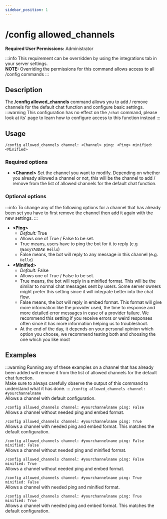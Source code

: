 ```yaml
---
sidebar_position: 1
---
```


# /config allowed_channels

**Required User Permissions:** Administrator

:::info
This requirement can be overridden by using the integrations tab in your server settings.<br/>
**NOTE:** Overriding the permissions for this command allows access to all /config commands
:::

## Description
The **/config allowed_channels** command allows you to add / remove channels for the default chat function and configure basic settings.
:::warning
	This configuration has no effect on the `/chat` command, please look at its' page to learn how to configure access to this function instead
:::

## Usage
`/config allowed_channels channel: <Channel> ping: <Ping> minified: <Minified>`
### Required options
- **\<Channel\>** Set the channel you want to modify. Depending on whether you already allowed a channel or not, this will be the channel to add / remove from the list of allowed channels for the default chat function.
### Optional options
:::info
	To change any of the following options for a channel that has already been set you have to first remove the channel then add it again with the new settings.
:::
- **\<Ping\>**
	- _Default:_ True
	- Allows one of True / False to be set. 
	- True means, users have to ping the bot for it to reply (e.g `@EasyYAUDAB Hello`)
	- False means, the bot will reply to any message in this channel (e.g. `Hello`)
- **\<Minified\>**
	- _Default:_ False
	- Allows one of True / False to be set. 
	- True means, the bot will reply in a minified format. This will be the similar to normal chat messages sent by users. Some server owners might prefer this setting since it will integrate better into the chat flow.
	- False means, the bot will reply in embed format. This format will give more information like the provider used, the time to response and more detailed error messages in case of a provider failure. We recommend this setting if you receive errors or weird responses often since it has more information helping us to troubleshoot.
	- At the end of the day, it depends on your personal opinion which option you choose, we recommend testing both and choosing the one which you like most

## Examples
:::warning
	Running any of these examples on a channel that has already been added will remove it from the list of allowed channels for the default chat function.<br/>
	Make sure to always carefully observe the output of this command to understand what it has done.
:::
`/config allowed_channels channel: #yourchannelname`<br/>
Allows a channel with default configuration.

`/config allowed_channels channel: #yourchannelname ping: False`<br/>
Allows a channel without needed ping and embed format.

`/config allowed_channels channel: #yourchannelname ping: True`<br/>
Allows a channel with needed ping and embed format. This matches the default configuration.

`/config allowed_channels channel: #yourchannelname ping: False minified: False`<br/>
Allows a channel without needed ping and minified format.

`/config allowed_channels channel: #yourchannelname ping: False minified: True`<br/>
Allows a channel without needed ping and embed format.

`/config allowed_channels channel: #yourchannelname ping: True minified: False`<br/>
Allows a channel with needed ping and minified format.

`/config allowed_channels channel: #yourchannelname ping: True minified: True`<br/>
Allows a channel with needed ping and embed format. This matches the default configuration.